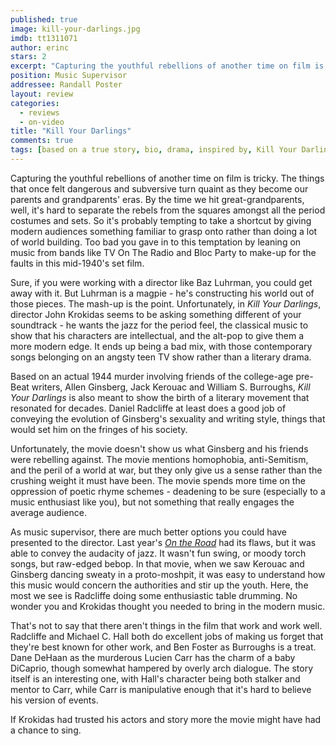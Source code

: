 ```yaml
---
published: true
image: kill-your-darlings.jpg
imdb: tt1311071 
author: erinc 
stars: 2
excerpt: "Capturing the youthful rebellions of another time on film is tricky. The things that once felt dangerous and subversive turn quaint as they become our parents and grandparents' eras."
position: Music Supervisor
addressee: Randall Poster
layout: review
categories: 
  - reviews
  - on-video
title: "Kill Your Darlings"
comments: true
tags: [based on a true story, bio, drama, inspired by, Kill Your Darlings, story,]
---
```

Capturing the youthful rebellions of another time on film is tricky.  The things that once felt dangerous and subversive turn quaint as they become our parents and grandparents' eras. By the time we hit great-grandparents, well, it's hard to separate the rebels from the squares amongst all the period costumes and sets.  So it's probably tempting to take a shortcut by giving modern audiences something familiar to grasp onto rather than doing a lot of world building. Too bad you gave in to this temptation by leaning on music from bands like TV On The Radio and Bloc Party to make-up for the faults in this mid-1940's set film. 

Sure, if you were working with a director like Baz Luhrman, you could get away with it. But Luhrman is a magpie - he's constructing his world out of those pieces. The mash-up is the point.  Unfortunately, in _Kill Your Darlings_, director John Krokidas seems to be asking something different of your soundtrack - he wants the jazz for the period feel, the classical music to show that his characters are intellectual, and the alt-pop to give them a more modern edge.  It ends up being a bad mix, with those contemporary songs belonging on an angsty teen TV show rather than a literary drama.

Based on an actual 1944 murder involving friends of the college-age pre-Beat writers, Allen Ginsberg, Jack Kerouac and William S. Burroughs, _Kill Your Darlings_ is also meant to show the birth of a literary movement that resonated for decades.  Daniel Radcliffe at least does a good job of conveying the evolution of Ginsberg's sexuality and writing style, things that would set him on the fringes of his society.

Unfortunately, the movie doesn't show us what Ginsberg and his friends were rebelling against. The movie mentions homophobia, anti-Semitism, and the peril of a world at war, but they only give us a sense rather than the crushing weight it must have been.  The movie spends more time on the oppression of poetic rhyme schemes - deadening to be sure (especially to a music enthusiast like you), but not something that really engages the average audience.

As music supervisor, there are much better options you could have presented to the director.  Last year's [_On the Road_][1] had its flaws, but it was able to convey the audacity of jazz.  It wasn't fun swing, or moody torch songs, but raw-edged bebop.  In that movie, when we saw Kerouac and Ginsberg dancing sweaty in a proto-moshpit, it was easy to understand how this music would concern the authorities and stir up the youth.  Here, the most we see is Radcliffe doing some enthusiastic table drumming.  No wonder you and Krokidas thought you needed to bring in the modern music. 

   [1]: /content/2012/5/28/on-the-road.html

That's not to say that there aren't things in the film that work and work well. Radcliffe and Michael C. Hall both do excellent jobs of making us forget that they're best known for other work, and Ben Foster as Burroughs is a treat.  Dane DeHaan as the murderous Lucien Carr has the charm of a baby DiCaprio, though somewhat hampered by overly arch dialogue.  The story itself is an interesting one, with Hall's character being both stalker and mentor to Carr, while Carr is manipulative enough that it's hard to believe his version of events. 

If Krokidas had trusted his actors and story more the movie might have had a chance to sing. 